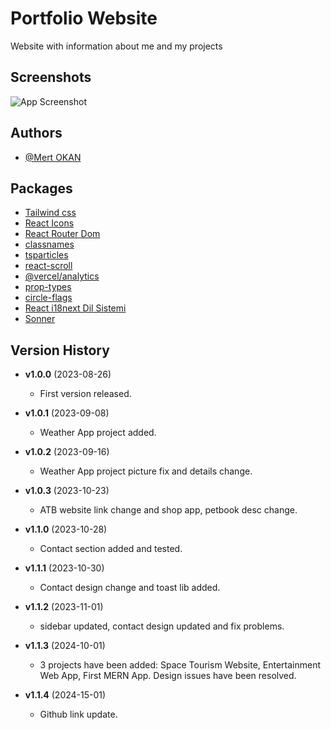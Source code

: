 # Portfolio Website

Website with information about me and my projects

## Screenshots

![App Screenshot](https://res.cloudinary.com/ddlu6plcm/image/upload/v1692719307/mertokan.vercel.app_smrcpc.png)

## Authors

- [@Mert OKAN](https://www.github.com/Elitesmert)

## Packages

- [Tailwind css](https://tailwindcss.com/)
- [React Icons](https://react-icons.github.io/)
- [React Router Dom](https://reactrouter.com/en/main)
- [classnames](https://www.npmjs.com/package/classnames)
- [tsparticles](https://particles.js.org/)
- [react-scroll](https://www.npmjs.com/package/react-scroll)
- [@vercel/analytics](https://vercel.com/analytics)
- [prop-types](https://www.npmjs.com/package/prop-types)
- [circle-flags](https://github.com/HatScripts/circle-flags/tree/gh-pages/flags)
- [React i18next Dil Sistemi](https://react.i18next.com/)
- [Sonner](https://sonner.emilkowal.ski/)

## Version History

- **v1.0.0** (2023-08-26)

  - First version released.

- **v1.0.1** (2023-09-08)

  - Weather App project added.

- **v1.0.2** (2023-09-16)

  - Weather App project picture fix and details change.

- **v1.0.3** (2023-10-23)

  - ATB website link change and shop app, petbook desc change.

- **v1.1.0** (2023-10-28)

  - Contact section added and tested.

- **v1.1.1** (2023-10-30)

  - Contact design change and toast lib added.

- **v1.1.2** (2023-11-01)

  - sidebar updated, contact design updated and fix problems.

- **v1.1.3** (2024-10-01)
  - 3 projects have been added: Space Tourism Website, Entertainment Web App, First MERN App. Design issues have been resolved.

- **v1.1.4** (2024-15-01)
  - Github link update.
